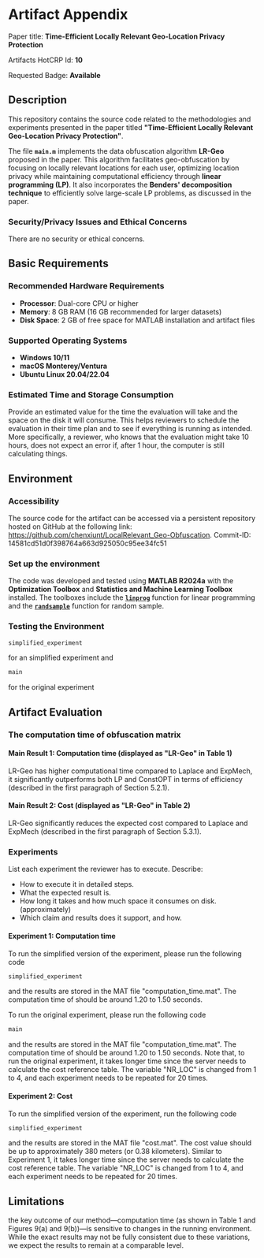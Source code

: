 # Artifact Appendix

Paper title: **Time-Efficient Locally Relevant Geo-Location Privacy Protection**

Artifacts HotCRP Id: **10**

Requested Badge: **Available**

## Description
This repository contains the source code related to the methodologies and experiments presented in the paper titled **"Time-Efficient Locally Relevant Geo-Location Privacy Protection"**.

The file **`main.m`** implements the data obfuscation algorithm **LR-Geo** proposed in the paper. This algorithm facilitates geo-obfuscation by focusing on locally relevant locations for each user, optimizing location privacy while maintaining computational efficiency through **linear programming (LP)**. It also incorporates the **Benders' decomposition technique** to efficiently solve large-scale LP problems, as discussed in the paper.

### Security/Privacy Issues and Ethical Concerns
There are no security or ethical concerns.

## Basic Requirements
### **Recommended Hardware Requirements**
- **Processor**: Dual-core CPU or higher
- **Memory**: 8 GB RAM (16 GB recommended for larger datasets)
- **Disk Space**: 2 GB of free space for MATLAB installation and artifact files

### **Supported Operating Systems**
- **Windows 10/11**
- **macOS Monterey/Ventura**
- **Ubuntu Linux 20.04/22.04**

### Estimated Time and Storage Consumption
Provide an estimated value for the time the evaluation will take and the space on the disk it will consume. 
This helps reviewers to schedule the evaluation in their time plan and to see if everything is running as intended.
More specifically, a reviewer, who knows that the evaluation might take 10 hours, does not expect an error if, after 1 hour, the computer is still calculating things.

## Environment 

### Accessibility
The source code for the artifact can be accessed via a persistent repository hosted on GitHub at the following link: https://github.com/chenxiunt/LocalRelevant_Geo-Obfuscation.
Commit-ID: 14581cd51d0f398764a663d925050c95ee34fc51

### Set up the environment
The code was developed and tested using **MATLAB R2024a** with the **Optimization Toolbox** and **Statistics and Machine Learning Toolbox** installed. The toolboxes include the [**`linprog`**](https://www.mathworks.com/help/optim/ug/linprog.html) function for linear programming and the [**`randsample`**](https://www.mathworks.com/help/stats/randsample.html) function for random sample.


### Testing the Environment
```bash
simplified_experiment
```
for an simplified experiment 
and 
```bash
main
```
for the original experiment

## Artifact Evaluation
### The computation time of obfuscation matrix 
#### Main Result 1: Computation time (displayed as "LR-Geo" in Table 1)
LR-Geo has higher computational time compared to Laplace and ExpMech, it significantly outperforms both LP and ConstOPT in terms of efficiency (described in the first paragraph of Section 5.2.1). 

#### Main Result 2: Cost (displayed as "LR-Geo" in Table 2)
LR-Geo significantly reduces the expected cost compared to Laplace and ExpMech (described in the first paragraph of Section 5.3.1). 

### Experiments 
List each experiment the reviewer has to execute. Describe:
 - How to execute it in detailed steps.
 - What the expected result is.
 - How long it takes and how much space it consumes on disk. (approximately)
 - Which claim and results does it support, and how.

#### Experiment 1: Computation time
To run the simplified version of the experiment, please run the following code 
```bash
simplified_experiment
```
and the results are stored in the MAT file "computation_time.mat". The computation time of should be around 1.20 to 1.50 seconds. 

To run the original experiment, please run the following code 
```bash
main
```
and the results are stored in the MAT file "computation_time.mat". The computation time of should be around 1.20 to 1.50 seconds. Note that, to run the original experiment, it takes longer time since the server needs to calculate the cost reference table. The variable "NR_LOC" is changed from 1 to 4, and each experiment needs to be repeated for 20 times. 


#### Experiment 2: Cost
To run the simplified version of the experiment, run the following code 
```bash
simplified_experiment
```
and the results are stored in the MAT file "cost.mat". The cost value should be up to approximately 380 meters (or 0.38 kilometers). Similar to Experiment 1, it takes longer time since the server needs to calculate the cost reference table. The variable "NR_LOC" is changed from 1 to 4, and each experiment needs to be repeated for 20 times. 

## Limitations
the key outcome of our method—computation time (as shown in Table 1 and Figures 9(a) and 9(b))—is sensitive to changes in the running environment. While the exact results may not be fully consistent due to these variations, we expect the results to remain at a comparable level.


